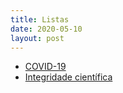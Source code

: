 ```yaml
---
title: Listas
date: 2020-05-10
layout: post
---
```




* [COVID-19](/listas/covid-19)
* [Integridade científica](/listas/integridade-cientifica)